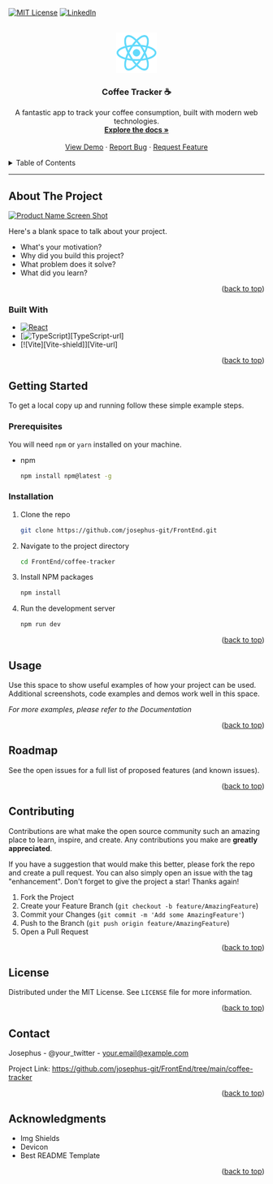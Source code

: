 <a name="readme-top"></a>

<!-- PROJECT SHIELDS -->
[![MIT License][license-shield]][license-url]
[![LinkedIn][linkedin-shield]][linkedin-url]

<!-- PROJECT LOGO -->
<br />
<div align="center">
  <a href="https://github.com/josephus-git/FrontEnd/tree/main/coffee-tracker">
    <!-- You can replace this with your own logo -->
    <img src="https://raw.githubusercontent.com/devicons/devicon/master/icons/react/react-original.svg" alt="Logo" width="80" height="80">
  </a>

<h3 align="center">Coffee Tracker ☕</h3>

  <p align="center">
    A fantastic app to track your coffee consumption, built with modern web technologies.
    <br />
    <a href="https://github.com/josephus-git/FrontEnd/tree/main/coffee-tracker"><strong>Explore the docs »</strong></a>
    <br />
    <br />
    <a href="https://github.com/josephus-git/FrontEnd/tree/main/coffee-tracker">View Demo</a>
    ·
    <a href="https://github.com/josephus-git/FrontEnd/issues">Report Bug</a>
    ·
    <a href="https://github.com/josephus-git/FrontEnd/issues">Request Feature</a>
  </p>
</div>

<!-- TABLE OF CONTENTS -->
<details>
  <summary>Table of Contents</summary>
  <ol>
    <li>
      <a href="#about-the-project">About The Project</a>
      <ul>
        <li><a href="#built-with">Built With</a></li>
      </ul>
    </li>
    <li>
      <a href="#getting-started">Getting Started</a>
      <ul>
        <li><a href="#prerequisites">Prerequisites</a></li>
        <li><a href="#installation">Installation</a></li>
      </ul>
    </li>
    <li><a href="#usage">Usage</a></li>
    <li><a href="#roadmap">Roadmap</a></li>
    <li><a href="#contributing">Contributing</a></li>
    <li><a href="#license">License</a></li>
    <li><a href="#contact">Contact</a></li>
    <li><a href="#acknowledgments">Acknowledgments</a></li>
  </ol>
</details>

---

<!-- ABOUT THE PROJECT -->
## About The Project

[![Product Name Screen Shot][product-screenshot]](https://example.com)

Here's a blank space to talk about your project.
* What's your motivation?
* Why did you build this project?
* What problem does it solve?
* What did you learn?

<p align="right">(<a href="#readme-top">back to top</a>)</p>

### Built With

* [![React][React.js-shield]][React.js-url]
* [![TypeScript][TypeScript-shield]][TypeScript-url]
* [![Vite][Vite-shield]][Vite-url]

<p align="right">(<a href="#readme-top">back to top</a>)</p>

<!-- GETTING STARTED -->
## Getting Started

To get a local copy up and running follow these simple example steps.

### Prerequisites

You will need `npm` or `yarn` installed on your machine.
* npm
  ```sh
  npm install npm@latest -g
  ```

### Installation

1. Clone the repo
   ```sh
   git clone https://github.com/josephus-git/FrontEnd.git
   ```
2. Navigate to the project directory
   ```sh
   cd FrontEnd/coffee-tracker
   ```
3. Install NPM packages
   ```sh
   npm install
   ```
4. Run the development server
   ```sh
   npm run dev
   ```

<p align="right">(<a href="#readme-top">back to top</a>)</p>

<!-- USAGE EXAMPLES -->
## Usage

Use this space to show useful examples of how your project can be used. Additional screenshots, code examples and demos work well in this space.

_For more examples, please refer to the Documentation_

<p align="right">(<a href="#readme-top">back to top</a>)</p>

<!-- ROADMAP -->
## Roadmap

See the open issues for a full list of proposed features (and known issues).

<p align="right">(<a href="#readme-top">back to top</a>)</p>

<!-- CONTRIBUTING -->
## Contributing

Contributions are what make the open source community such an amazing place to learn, inspire, and create. Any contributions you make are **greatly appreciated**.

If you have a suggestion that would make this better, please fork the repo and create a pull request. You can also simply open an issue with the tag "enhancement".
Don't forget to give the project a star! Thanks again!

1. Fork the Project
2. Create your Feature Branch (`git checkout -b feature/AmazingFeature`)
3. Commit your Changes (`git commit -m 'Add some AmazingFeature'`)
4. Push to the Branch (`git push origin feature/AmazingFeature`)
5. Open a Pull Request

<p align="right">(<a href="#readme-top">back to top</a>)</p>

<!-- LICENSE -->
## License

Distributed under the MIT License. See `LICENSE` file for more information.

<p align="right">(<a href="#readme-top">back to top</a>)</p>

<!-- CONTACT -->
## Contact

Josephus - @your_twitter - your.email@example.com

Project Link: https://github.com/josephus-git/FrontEnd/tree/main/coffee-tracker

<p align="right">(<a href="#readme-top">back to top</a>)</p>

<!-- ACKNOWLEDGMENTS -->
## Acknowledgments

* Img Shields
* Devicon
* Best README Template

<p align="right">(<a href="#readme-top">back to top</a>)</p>

<!-- MARKDOWN LINKS & IMAGES -->
<!-- https://www.markdownguide.org/basic-syntax/#reference-style-links -->
[license-shield]: https://img.shields.io/github/license/josephus-git/FrontEnd.svg?style=for-the-badge
[license-url]: https://github.com/josephus-git/FrontEnd/blob/main/LICENSE
[linkedin-shield]: https://img.shields.io/badge/-LinkedIn-black.svg?style=for-the-badge&logo=linkedin&colorB=555
[linkedin-url]: https://linkedin.com/in/your_linkedin_username
[product-screenshot]: images/screenshot.png
[React.js-shield]: https://img.shields.io/badge/React-20232A?style=for-the-badge&logo=react&logoColor=61DAFB
[React.js-url]: https://reactjs.org/
[TypeScript-shield]: https://img.shields.io/badge/TypeScript-007ACC?style=for-the-badge&logo=typescript&logoColor=white

